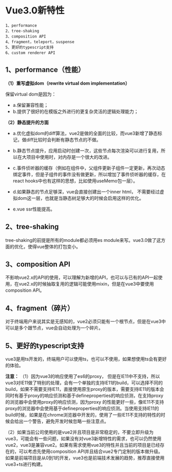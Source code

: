 # Vue3.0新特性
```
1、performance
2、tree-shaking
3、composition API
4、fragment，teleport，suspense
5、更好的typescript支持
6、custom renderer API
```
## 1、performance（性能）
**（1）重写虚拟dom（rewrite virtual dom implementation）**

保留virtual dom是因为：
* a.保留兼容性能；
* b.提供了很好的在模版之外进行的更复杂灵活的逻辑处理能力；

**（2）静态提升的方面**
* a.优化虚拟dom的diff算法，vue2是做的全面的比较，而vue3新增了静态标记，做diff比较时会判断有静态节点的不做。

* b.静态节点提升，应用启动时创建一次，这些节点每次渲染可以进行复用，所以在大项目中使用时，对内存是一个很大的改进。

* c.事件侦听器的缓存（例如在组件中，父组件更新子组件一定更新，再次动态绑定事件，但是子组件的事件没有做更新，所以增加了事件侦听器的缓存，在react hooks中也有这样的思想，比如使用useMemo包一层）。

* d.如果静态的节点足够深，vue会直接创建出一个inner html， 不需要经过虚拟dom这一层，也就是当静态树足够大的时候会启用这样的优化。

* e.vue ssr性能提高。


## 2、tree-shaking
tree-shaking的前提是所有的module都必须用es module来写。vue3.0做了这方面的优化，使得vue整体的打包变小。

## 3、composition API
不影响vue2.x的API的使用，可以理解为新增的API，也可以与已有的API一起使用，在vue2.x的时候抽取复用的逻辑可能使用mixin，但是在vue3中要使用composition API。

## 4、fragment（碎片）
对于终端用户来说其实是无感知的，vue2必须只能有一个根节点，但是在vue3中可以是多个跟节点，vue会自动处理为一个碎片。

## 5、更好的typescript支持
vue3是用ts开发的，终端用户可以使用ts，也可以不使用，如果想使用ts会有更好的体验。

**注意：**
（1）因为vue3的响应使用了es6的proxy， 但是在IE11中不支持，所以vue3对IE11做了特别的处理，会有一个单独的支持IE11的build，可以选择不同的build，如果不需要支持IE11，直接使用原生proxy的版本，需要支持IE11的版本会同时有基于proxy的响应侦测和基于defineproperties的响应侦测，在支持proxy的浏览器中会使用proxy的响应侦测，因为proxy 的性能更好一些，像IE11不支持proxy的浏览器中会使用基于defineproperties的响应侦测。当使用支持IE11的build时候，如果是在chrome浏览器中开发的，使用了一些IE11不支持的特性的时候会给出一个警告，避免开发时候忽略一些注意点。

（2）如果当前公司使用的是vue2并且项目是非常稳定的，不要立即升级为vue3，可能会有一些问题，如果没有对vue3新增特性的需求，也可以仍然使用vue2，vue3是兼容vue2。如果有需求使用vue3的特性并且当前的项目是已经存在的，可以考虑先使用composition API并且结合vue2专门定制的版本做升级。如果是前端项目是从0到1的开发，vue3也是前端技术发展的趋势，推荐直接使用vue3+ts进行构建。
